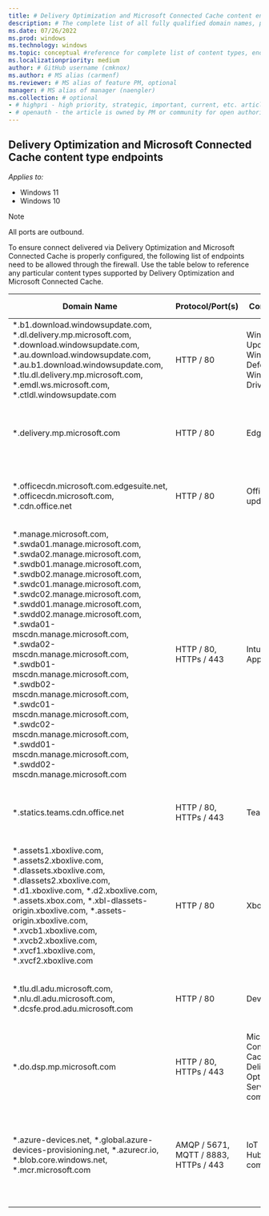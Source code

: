 ```yaml
---
title: # Delivery Optimization and Microsoft Connected Cache content endpoints.
description: # The complete list of all fully qualified domain names, ports, and associated content types to use Delivery Optimization and Microsoft Connected Cache.
ms.date: 07/26/2022
ms.prod: windows
ms.technology: windows
ms.topic: conceptual #reference for complete list of content types, endpoint names, ports, etc.
ms.localizationpriority: medium 
author: # GitHub username (cmknox)
ms.author: # MS alias (carmenf)
ms.reviewer: # MS alias of feature PM, optional
manager: # MS alias of manager (naengler)
ms.collection: # optional
- # highpri - high priority, strategic, important, current, etc. articles
- # openauth - the article is owned by PM or community for open authoring
---
```


## Delivery Optimization and Microsoft Connected Cache content type endpoints

_Applies to:_

- Windows 11
- Windows 10

> [!NOTE]
> All ports are outbound.

To ensure connect delivered via Delivery Optimization and Microsoft Connected Cache is properly configured, the following list of endpoints need to be allowed through the firewall. Use the table below to reference any particular content types supported by Delivery Optimization and Microsoft Connected Cache.

|Domain Name  |Protocol/Port(s)  | Content Type | Additional Information | Version |
|---------|---------|---------------|-------------------|-----------------|
| *.b1.download.windowsupdate.com, *.dl.delivery.mp.microsoft.com, *.download.windowsupdate.com, *.au.download.windowsupdate.com, *.au.b1.download.windowsupdate.com, *.tlu.dl.delivery.mp.microsoft.com, *.emdl.ws.microsoft.com, *.ctldl.windowsupdate.com   |  HTTP / 80  | Windows Update Windows Defender Windows Drivers | [Complete list](https://docs.microsoft.com/en-us/windows/privacy/manage-windows-2004-endpoints) of endpoints for Windows Update services and payload. | Microsoft Endpoint Configuration Manager Distribution Point |
| *.delivery.mp.microsoft.com  |  HTTP / 80  | Edge Browser | [Complete list](https://docs.microsoft.com/en-us/deployedge/microsoft-edge-security-endpoints) of endpoints for Edge Browser. | Microsoft Endpoint Configuration Manager Distribution Point |
| *.officecdn.microsoft.com.edgesuite.net, *.officecdn.microsoft.com, *.cdn.office.net |  HTTP / 80  | Office CDN updates | [Complete list](https://docs.microsoft.com/en-us/office365/enterprise/office-365-endpoints) of endpoints for Office CDN updates. | Microsoft Endpoint Configuration Manager Distribution Point |
| *.manage.microsoft.com, *.swda01.manage.microsoft.com, *.swda02.manage.microsoft.com, *.swdb01.manage.microsoft.com, *.swdb02.manage.microsoft.com, *.swdc01.manage.microsoft.com, *.swdc02.manage.microsoft.com, *.swdd01.manage.microsoft.com, *.swdd02.manage.microsoft.com, *.swda01-mscdn.manage.microsoft.com, *.swda02-mscdn.manage.microsoft.com, *.swdb01-mscdn.manage.microsoft.com, *.swdb02-mscdn.manage.microsoft.com, *.swdc01-mscdn.manage.microsoft.com, *.swdc02-mscdn.manage.microsoft.com, *.swdd01-mscdn.manage.microsoft.com, *.swdd02-mscdn.manage.microsoft.com |  HTTP / 80, HTTPs / 443  | Intune Win32 Apps | [Complete list](https://docs.microsoft.com/en-us/mem/intune/fundamentals/intune-endpoints) of endpoints for Intune Win32 Apps updates. | Microsoft Endpoint Configuration Manager Distribution Point |
| *.statics.teams.cdn.office.net |  HTTP / 80, HTTPs / 443  | Teams | | Microsoft Endpoint Configuration Manager Distribution Point |
| *.assets1.xboxlive.com, *.assets2.xboxlive.com, *.dlassets.xboxlive.com, *.dlassets2.xboxlive.com, *.d1.xboxlive.com, *.d2.xboxlive.com, *.assets.xbox.com, *.xbl-dlassets-origin.xboxlive.com, *.assets-origin.xboxlive.com, *.xvcb1.xboxlive.com, *.xvcb2.xboxlive.com, *.xvcf1.xboxlive.com, *.xvcf2.xboxlive.com |  HTTP / 80 | Xbox | | Microsoft Endpoint Configuration Manager Distribution Point |
| *.tlu.dl.adu.microsoft.com, *.nlu.dl.adu.microsoft.com, *.dcsfe.prod.adu.microsoft.com |  HTTP / 80 | Device Update | [Complete list](https://docs.microsoft.com/en-us/azure/iot-hub-device-update/) of endpoints for Device Update updates.  | Microsoft Endpoint Configuration Manager Distribution Point |
| *.do.dsp.mp.microsoft.com |  HTTP / 80, HTTPs / 443 | Microsoft Connected Cache -> Delivery Optimization Services communication | [Complete list](https://docs.microsoft.com/en-us/windows/deployment/update/waas-delivery-optimization-faq#what-hostnames-should-i-allow-through-my-firewall-to-support-delivery-optimization) of endpoints for Delivery Optimization only.  | Microsoft Connected Cache Managed in Azure |
| *.azure-devices.net, *.global.azure-devices-provisioning.net, *.azurecr.io, *.blob.core.windows.net, *.mcr.microsoft.com |  AMQP / 5671, MQTT / 8883, HTTPs / 443 | IoT Edge / IoT Hub communication| [Complete list](https://docs.microsoft.com/en-us/azure/iot-hub/iot-hub-devguide-protocols) of Azure IoT Hub communication protocols and ports. [Azure IoT Guide](https://docs.microsoft.com/en-us/azure/iot-hub/iot-hub-devguide-endpoints) to understanding Azure IoT Hub endpoints. | Microsoft Connected Cache Managed in Azure |
